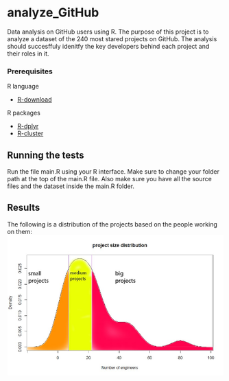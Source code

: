 # analyze_GitHub
Data analysis on GitHub users using R.
The purpose of this project is to analyze a dataset of the 240 most stared projects on GitHub. The analysis should
succesffuly idenitfy the key developers behind each project and their roles in it.
### Prerequisites
R language
* [R-download](https://www.r-project.org/)

R packages
* [R-dplyr](https://www.rdocumentation.org/packages/dplyr/versions/0.7.8)
* [R-cluster](https://www.rdocumentation.org/packages/cluster/versions/2.0.7-1)
## Running the tests
Run the file main.R using your R interface.
Make sure to change your folder path at the top of the main.R file.
Also make sure you have all the source files and the dataset inside the main.R folder.
## Results
The following is a distribution of the projects based on the people working on them:
![alt text](https://github.com/vtsimpouris/analyze_github/blob/master/project_distr.jpg)
